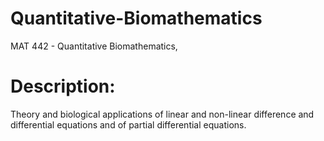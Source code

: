 # Quantitative-Biomathematics

MAT 442 - Quantitative Biomathematics, 

# Description:
Theory and biological applications of linear and non-linear difference and differential equations and of partial differential equations.
